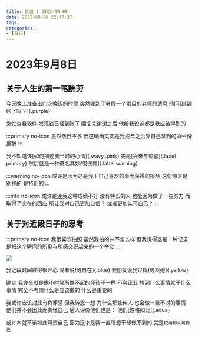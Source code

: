 ```yaml
---
title: 日记 | 2023-09-08
date: 2023-09-08 22:47:27
tags:
categories:
- [日记]
---
```

# 2023年9月8日

## 关于人生的第一笔酬劳

今天晚上准备出门吃晚饭的时候 
突然收到了暑假一个项目的老师的消息 
他问我[到账了吗？]{.purple}

急忙查看软件 
发现钱已经到账了 
回复完谢谢之后 
他给我说这都是我应该得到的 

:::primary no-icon
虽然数目不多 
但这确确实实是我成年之后靠自己拿到的第一份报酬
:::

我不知道该[如何描述我当时的心情]{.wavy .pink} 
先是[兴奋与惊喜]{.label primary} 
然后就是一种莫名其妙的[恍惚]{.label warning} 

:::warning no-icon
或许是因为这是我干自己喜欢的事而获得的报酬 
这份惊喜是别样的 
是特别的
:::

:::info no-icon
或许是连我这种成绩不好 没有特长的人 
也能因为做了一些努力 
而取得了实在的回应 
所让我对自己更加自信？ 或者更加认可自己？
:::

## 关于对近段日子的思考 

:::primary no-icon
我很喜欢拍照 
虽然我拍的并不怎么样 
但我觉得这是一种记录 
是把这个瞬间的所见与所感交织起来的一个举动 
:::

![](https://s1.ax1x.com/2023/09/08/pP60JXD.jpg)

我近段时间过得很开心 
或者说很[自在]{.blue} 
我朋友说我过得很[松弛]{.yellow} 

确实 我完全就是像小时候所瞧不起的坏孩子一样 
不务正业 
想到什么事情就干什么事情 
完全不考虑什么是应该做的 什么是重要的 

我或许应该对此有负罪感 
但我转念一想 
为什么那些伟人 
也会做一些不对的事情 
他们并不会因此而责怪自己 
后人评价他们也是： 
他们[性格如此]{.aqua}

或许本就不该如此苛责自己 
因为这才是我一直所想干却做不到的 
就是`悦纳和认可自己`